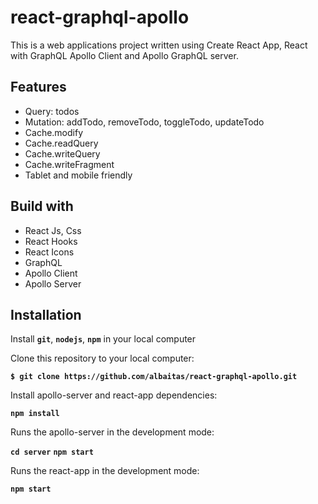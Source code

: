 # react-graphql-apollo

This is a web applications project written using Create React App, React with GraphQL Apollo Client and Apollo GraphQL server.

## Features

- Query: todos
- Mutation: addTodo, removeTodo, toggleTodo, updateTodo
- Cache.modify
- Cache.readQuery
- Cache.writeQuery
- Cache.writeFragment
- Tablet and mobile friendly

## Build with

- React Js, Css
- React Hooks
- React Icons
- GraphQL
- Apollo Client
- Apollo Server

## Installation

Install **`git`**, **`nodejs`**, **`npm`** in your local computer

Clone this repository to your local computer:

**`$ git clone https://github.com/albaitas/react-graphql-apollo.git`**

Install apollo-server and react-app dependencies:

**`npm install`**

Runs the apollo-server in the development mode:

**`cd server`**
**`npm start`**

Runs the react-app in the development mode:

**`npm start`**
